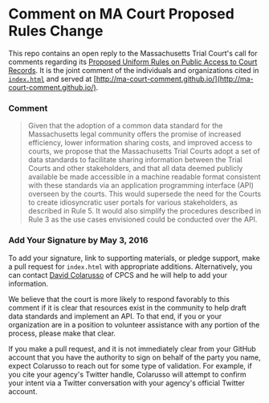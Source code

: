 # Comment on MA Court Proposed Rules Change

This repo contains an open reply to the Massachusetts Trial Court's call for comments regarding its [Proposed Uniform Rules on Public Access to Court Records](http://www.mass.gov/courts/case-legal-res/rules-of-court/rule-changes-invitations-comment/proposed-trial-court-rule-xiv-access-to-court-records.html). It is the joint comment of the individuals and organizations cited in [`index.html`](https://github.com/MA-Court-Comment/MA-Court-Comment.github.io/blob/master/index.html) and served at [http://ma-court-comment.github.io/](http://ma-court-comment.github.io/). 

### Comment

> Given that the adoption of a common data standard for the Massachusetts legal community offers the promise of increased efficiency, 
> lower information sharing costs, and improved access to courts, we propose that the Massachusetts Trial Courts adopt a set of data 
> standards to facilitate sharing information between the Trial Courts and other stakeholders, and that all data deemed publicly 
> available be made accessible in a machine readable format consistent with these standards via an application programming interface 
> (API) overseen by the courts. This would supersede the need for the Courts to create idiosyncratic user portals for various 
> stakeholders, as described in Rule 5. It would also simplify the procedures described in Rule 3 as the use cases envisioned could be
> conducted over the API.

### Add Your Signature by May 3, 2016

To add your signature, link to supporting materials, or pledge support, make a pull request for `index.html` with appropriate additions. Alternatively, you can contact [David Colarusso](mailto:dcolarusso@publiccounsel.net) of CPCS and he will help to add your information. 

We believe that the court is more likely to respond favorably to this comment if it is clear that resources exist in the community to help draft data standards and implement an API. To that end, if you or your organization are in a position to volunteer assistance with any portion of the process, please make that clear. 

If you make a pull request, and it is not immediately clear from your GitHub account that you have the authority to sign on behalf of the party you name, expect Colarusso to reach out for some type of validation. For example, if you cite your agency's Twitter handle, Colarusso will attempt to confirm your intent via a Twitter conversation with your agency's official Twitter account.

